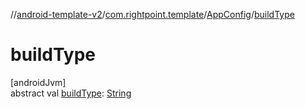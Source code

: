 //[android-template-v2](../../../index.md)/[com.rightpoint.template](../index.md)/[AppConfig](index.md)/[buildType](build-type.md)

# buildType

[androidJvm]\
abstract val [buildType](build-type.md): [String](https://kotlinlang.org/api/latest/jvm/stdlib/kotlin/-string/index.html)
